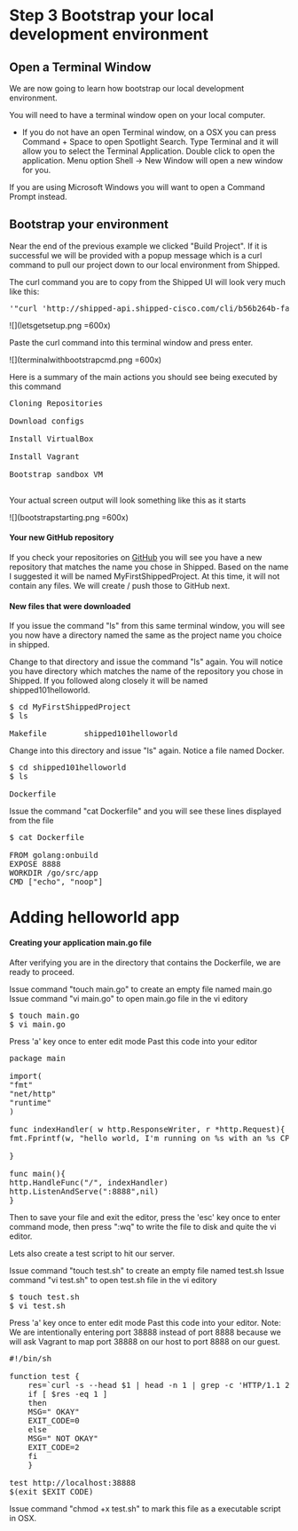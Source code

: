# Step 3 Bootstrap your local development environment

## Open a Terminal Window


We are now going to learn how bootstrap our local development environment.

You will need to have a terminal window open on your local computer. 

* If you do not have an open Terminal window, on a OSX you can press Command + Space to open Spotlight Search. Type Terminal and it will allow you to select the Terminal Application. Double click to open the application. Menu option Shell -> New Window will open a new window for you.

If you are using Microsoft Windows you will want to open a Command Prompt instead.

## Bootstrap your environment

Near the end of the previous example we clicked "Build Project". If it is successful we will be provided with a popup message which is a curl command to pull our project down to our local environment from Shipped. 

The curl command you are to copy from the Shipped UI will look very much like this:

<pre>'"curl 'http://shipped-api.shipped-cisco.com/cli/b56b264b-fa6d-11e4-953e-0242ac11000a/bootstrap?api_token=qIexsFzXzrlcztxcdJJFuyZHRCovgpVv' | bash"</pre></li>

![](letsgetsetup.png =600x)

Paste the curl command into this terminal window and press enter.

![](terminalwithbootstrapcmd.png =600x)

Here is a summary of the main actions you should see being executed by this command

<pre>Cloning Repositories<br>
Download configs<br>
Install VirtualBox<br>
Install Vagrant<br>
Bootstrap sandbox VM<br>
</pre></li>

Your actual screen output will look something like this as it starts

![](bootstrapstarting.png =600x)

#### Your new GitHub repository

If you check your repositories on [GitHub](http://github) you will see you have a new repository that matches the name you chose in Shipped. Based on the name I suggested it will be named MyFirstShippedProject. At this time, it will not contain any files. We will create / push those to GitHub next.

#### New files that were downloaded

If you issue the command "ls" from this same terminal window, you will see you now have a directory named the same as the project name you choice in shipped.

Change to that directory and issue the command "ls" again. You will notice you have directory which matches the name of the repository you chose in Shipped. If you followed along closely it will be named shipped101helloworld.

<pre>$ cd MyFirstShippedProject
$ ls<br>
Makefile		shipped101helloworld
</pre></li>


Change into this directory and issue "ls" again. Notice a file named Docker.

<pre>$ cd shipped101helloworld
$ ls<br>
Dockerfile
</pre></li>

Issue the command "cat Dockerfile" and you will see these lines displayed from the file
<pre>$ cat Dockerfile<br>
FROM golang:onbuild
EXPOSE 8888
WORKDIR /go/src/app
CMD ["echo", "noop"]<br></pre></li>

# Adding helloworld app

#### Creating your application main.go file

After verifying you are in the directory that contains the Dockerfile, we are ready to proceed.

Issue command "touch main.go" to create an empty file named main.go
Issue command "vi main.go" to open main.go file in the vi editory

<pre>$ touch main.go
$ vi main.go</pre></li>


Press 'a' key once to enter edit mode
Past this code into your editor

<pre>
package main
 
import(
"fmt"
"net/http"
"runtime"
)
 
func indexHandler( w http.ResponseWriter, r *http.Request){
fmt.Fprintf(w, "hello world, I'm running on %s with an %s CPU ", runtime.GOOS,runtime.GOARCH)
 
}
 
func main(){
http.HandleFunc("/", indexHandler)
http.ListenAndServe(":8888",nil)
}
</pre></li>

Then to save your file and exit the editor, press the 'esc' key once to enter command mode, then press ":wq" to write the file to disk and quite the vi editor.

Lets also create a test script to hit our server. 

Issue command "touch test.sh" to create an empty file named test.sh
Issue command "vi test.sh" to open test.sh file in the vi editory
<pre>$ touch test.sh
$ vi test.sh</pre></li>

Press 'a' key once to enter edit mode
Past this code into your editor. Note: We are intentionally entering port 38888 instead of port 8888 because we will ask Vagrant to map port 38888 on our host to port 8888 on our guest.

<pre>
#!/bin/sh

function test {
    res=`curl -s --head $1 | head -n 1 | grep -c 'HTTP/1.1 200 OK'`
    if [ $res -eq 1 ]
    then
    MSG=" OKAY"
    EXIT_CODE=0
    else
    MSG=" NOT OKAY"
    EXIT_CODE=2
    fi
    }

test http://localhost:38888
$(exit $EXIT_CODE)
</pre></li>

Issue command "chmod +x test.sh" to mark this file as a executable script in OSX. 


